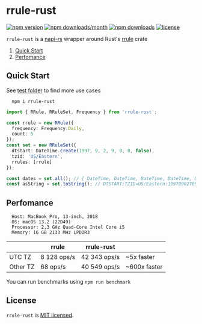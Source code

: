 # rrule-rust

[![npm version](https://badge.fury.io/js/rrule-rust.svg)](https://badge.fury.io/js/rrule-rust)
[![npm downloads/month](https://img.shields.io/npm/dm/rrule-rust.svg)](https://www.npmjs.com/package/rrule-rust)
[![npm downloads](https://img.shields.io/npm/dt/rrule-rust.svg)](https://www.npmjs.com/package/rrule-rust)
[![license](https://img.shields.io/badge/license-MIT-blue.svg)](https://github.com/lsndr/rrule-rust/blob/master/LICENSE.md)


`rrule-rust` is a [napi-rs](https://napi.rs) wrapper around Rust's [rrule](https://crates.io/crates/rrule) crate


1. [Quick Start](#quick-start)
2. [Perfomance](#perfomance)

## Quick Start

See [test folder](https://github.com/lsndr/rrule-rust/tree/master/__test__) to find more use cases

```
  npm i rrule-rust 
```


```typescript
import { RRule, RRuleSet, Frequency } from 'rrule-rust';

const rrule = new RRule({
  frequency: Frequency.Daily,
  count: 5
});
const set = new RRuleSet({
  dtstart: DateTime.create(1997, 9, 2, 9, 0, 0, false),
  tzid: 'US/Eastern',
  rrules: [rrule]
});

const dates = set.all(); // [ DateTime, DateTime, DateTime, DateTime, DateTime ]
const asString = set.toString(); // DTSTART;TZID=US/Eastern:19970902T090000\nFREQ=daily;COUNT=5;BYHOUR=9;BYMINUTE=0;BYSECOND=0
```

## Perfomance

```
  Host: MacBook Pro, 13-inch, 2018
  OS: macOS 13.2 (22D49)
  Processor: 2,3 GHz Quad-Core Intel Core i5
  Memory: 16 GB 2133 MHz LPDDR3
```

|          | rrule        | rrule-rust   |              |
| -------- | ------------ | ------------ | ------------ |
| UTC TZ   | 8 128 ops/s  | 42 343 ops/s | ~5x faster   |
| Other TZ | 68 ops/s     | 40 549 ops/s | ~600x faster |

You can run benchmarks using `npm run benchmark`

## License

`rrule-rust` is [MIT licensed](LICENSE.md).
